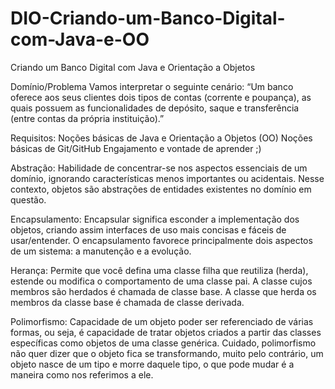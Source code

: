 # DIO-Criando-um-Banco-Digital-com-Java-e-OO
Criando um Banco Digital com Java e Orientação a Objetos

Domínio/Problema
Vamos interpretar o seguinte cenário:
“Um banco oferece aos seus clientes dois tipos de contas (corrente e poupança), as quais possuem as funcionalidades de depósito, saque e transferência (entre contas da própria instituição).”

Requisitos:
Noções básicas de Java e Orientação a Objetos (OO)
Noções básicas de Git/GitHub
Engajamento e vontade de aprender ;)

Abstração:
Habilidade de concentrar-se nos aspectos essenciais de um domínio, ignorando características menos importantes ou acidentais. Nesse contexto, objetos são abstrações de entidades existentes no domínio em questão.

Encapsulamento:
Encapsular significa esconder a implementação dos objetos, criando assim interfaces de uso mais concisas e fáceis de usar/entender. O encapsulamento favorece principalmente dois aspectos de um sistema: a manutenção e a evolução.

Herança:
Permite que você defina uma classe filha que reutiliza (herda), estende ou modifica o comportamento de uma classe pai. A classe cujos membros são herdados é chamada de classe base. A classe que herda os membros da classe base é chamada de classe derivada.

Polimorfismo:
Capacidade de um objeto poder ser referenciado de várias formas, ou seja, é capacidade de tratar objetos criados a partir das classes específicas como objetos de uma classe genérica.
Cuidado, polimorfismo não quer dizer que o objeto fica se transformando, muito pelo contrário, um objeto nasce de um tipo e morre daquele tipo, o que pode mudar é a maneira como nos referimos a ele.

